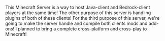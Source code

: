 This Minecraft Server is a way to host Java-client and Bedrock-client players at the same time!
The other purpose of this server is handling plugins of both of these clients!
For the third purpose of this server, we're going to make the server handle and compile both clients mods and add-ons!
I planned to bring a complete cross-platform and cross-play to Minecraft!
